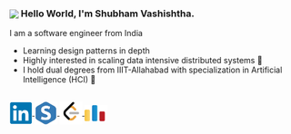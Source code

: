 ### <img align="center" src="https://media.giphy.com/media/hvRJCLFzcasrR4ia7z/giphy.gif" width="25px"> Hello World, I'm Shubham Vashishtha. 
I am a software engineer from India
- Learning design patterns in depth 
- Highly interested in scaling data intensive distributed systems 🚀
- I hold dual degrees from IIIT-Allahabad with specialization in Artificial Intelligence (HCI) 🌱 

<br />

<a href="https://www.linkedin.com/in/shubhvash">
   <img src="https://raw.githubusercontent.com/devicons/devicon/master/icons/linkedin/linkedin-original.svg" align="center" width="40px" alt="<Linkedin"/>
</a>
<a href="https://www.spoj.com/users/coderatiiita">
   <img src="https://github.com/m-e-r-l-i-n/m-e-r-l-i-n/blob/master/dependencies/spoj.png" align="center" width="40px" alt="SPOJ"/>
</a>
<a href="https://leetcode.com/shubhvash/">
  <img src="https://github.com/m-e-r-l-i-n/m-e-r-l-i-n/blob/master/dependencies/leetcode.png" align="center" width="40px" alt="LeetCode"/>
</a>
<a href="https://codeforces.com/profile/jaldikar">
  <img src="https://github.com/m-e-r-l-i-n/m-e-r-l-i-n/blob/master/dependencies/codeforces.png" align="center" width="40px" alt="CodeForces"/>
</a>

<br />
<br />
